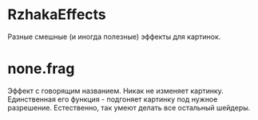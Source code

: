 # RzhakaEffects
Разные смешные (и иногда полезные) эффекты для картинок.

# none.frag
Эффект с говорящим названием. Никак не изменяет картинку.
Единственная его функция - подгоняет картинку под нужное разрешение.
Естественно, так умеют делать все остальный шейдеры.
